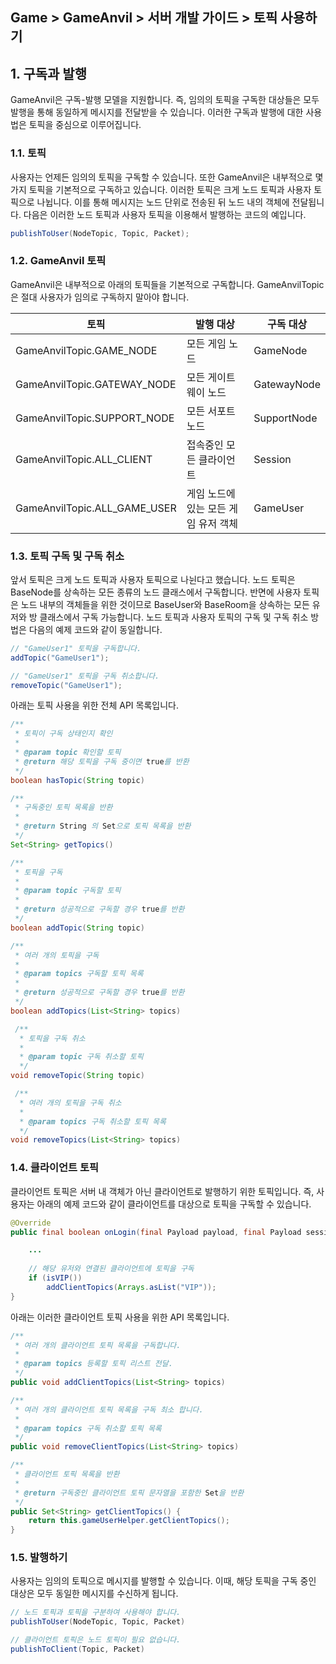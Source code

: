## Game > GameAnvil > 서버 개발 가이드 > 토픽 사용하기



## 1. 구독과 발행

GameAnvil은 구독-발행 모델을 지원합니다. 즉, 임의의 토픽을 구독한 대상들은 모두 발행을 통해 동일하게 메시지를 전달받을 수 있습니다. 이러한 구독과 발행에 대한 사용법은 토픽을 중심으로 이루어집니다.



### 1.1. 토픽

사용자는 언제든 임의의 토픽을 구독할 수 있습니다. 또한 GameAnvil은 내부적으로 몇 가지 토픽을 기본적으로 구독하고 있습니다. 이러한 토픽은 크게 노드 토픽과 사용자 토픽으로 나뉩니다. 이를 통해 메시지는 노드 단위로 전송된 뒤 노드 내의 객체에 전달됩니다. 다음은 이러한 노드 토픽과 사용자 토픽을 이용해서 발행하는 코드의 예입니다.

```java
publishToUser(NodeTopic, Topic, Packet);
```



### 1.2. GameAnvil 토픽

GameAnvil은 내부적으로 아래의 토픽들을 기본적으로 구독합니다. GameAnvilTopic은 절대 사용자가 임의로 구독하지 말아야 합니다.

| 토픽                         | 발행 대상                            | 구독 대상   |
| ---------------------------- | ------------------------------------ | ----------- |
| GameAnvilTopic.GAME_NODE     | 모든 게임 노드                       | GameNode    |
| GameAnvilTopic.GATEWAY_NODE  | 모든 게이트웨이 노드                 | GatewayNode |
| GameAnvilTopic.SUPPORT_NODE  | 모든 서포트 노드                     | SupportNode |
| GameAnvilTopic.ALL_CLIENT    | 접속중인 모든 클라이언트             | Session     |
| GameAnvilTopic.ALL_GAME_USER | 게임 노드에 있는 모든 게임 유저 객체 | GameUser    |



### 1.3. 토픽 구독 및 구독 취소

앞서 토픽은 크게 노드 토픽과 사용자 토픽으로 나뉜다고 했습니다. 노드 토픽은 BaseNode를 상속하는 모든 종류의 노드 클래스에서 구독합니다. 반면에 사용자 토픽은 노드 내부의 객체들을 위한 것이므로 BaseUser와 BaseRoom을 상속하는 모든 유저와 방 클래스에서 구독 가능합니다. 노드 토픽과 사용자 토픽의 구독 및 구독 취소 방법은 다음의 예제 코드와 같이 동일합니다.

```java
// "GameUser1" 토픽을 구독합니다.
addTopic("GameUser1");

// "GameUser1" 토픽을 구독 취소합니다.
removeTopic("GameUser1");
```

아래는 토픽 사용을 위한 전체 API 목록입니다.
```java
/**
 * 토픽이 구독 상태인지 확인
 *
 * @param topic 확인할 토픽
 * @return 해당 토픽을 구독 중이면 true를 반환
 */
boolean hasTopic(String topic)

/**
 * 구독중인 토픽 목록을 반환
 *
 * @return String 의 Set으로 토픽 목록을 반환
 */
Set<String> getTopics()

/**
 * 토픽을 구독
 *
 * @param topic 구독할 토픽
 *
 * @return 성공적으로 구독할 경우 true를 반환
 */
boolean addTopic(String topic)

/**
 * 여러 개의 토픽을 구독
 *
 * @param topics 구독할 토픽 목록
 *
 * @return 성공적으로 구독할 경우 true를 반환
 */
boolean addTopics(List<String> topics)

 /**
  * 토픽을 구독 취소
  *
  * @param topic 구독 취소할 토픽
  */
void removeTopic(String topic)

 /**
  * 여러 개의 토픽을 구독 취소
  *
  * @param topics 구독 취소할 토픽 목록
  */
void removeTopics(List<String> topics)
```



### 1.4. 클라이언트 토픽

클라이언트 토픽은 서버 내 객체가 아닌 클라이언트로 발행하기 위한 토픽입니다. 즉, 사용자는 아래의 예제 코드와 같이 클라이언트를 대상으로 토픽을 구독할 수 있습니다.

```java
@Override
public final boolean onLogin(final Payload payload, final Payload sessionPayload, Payload outPayload) throws SuspendExecution {

    ...
        
	// 해당 유저와 연결된 클라이언트에 토픽을 구독
	if (isVIP())
		addClientTopics(Arrays.asList("VIP"));
}
```
아래는 이러한 클라이언트 토픽 사용을 위한 API 목록입니다.
```java
/**
 * 여러 개의 클라이언트 토픽 목록을 구독합니다.
 *
 * @param topics 등록할 토픽 리스트 전달.
 */
public void addClientTopics(List<String> topics)

/**
 * 여러 개의 클라이언트 토픽 목록을 구독 최소 합니다.
 *
 * @param topics 구독 취소할 토픽 목록
 */
public void removeClientTopics(List<String> topics)

/**
 * 클라이언트 토픽 목록을 반환
 *
 * @return 구독중인 클라이언트 토픽 문자열을 포함한 Set을 반환
 */
public Set<String> getClientTopics() {
    return this.gameUserHelper.getClientTopics();
}
```



### 1.5. 발행하기

사용자는 임의의 토픽으로 메시지를 발행할 수 있습니다. 이때, 해당 토픽을 구독 중인 대상은 모두 동일한 메시지를 수신하게 됩니다.

```java
// 노드 토픽과 토픽을 구분하여 사용해야 합니다.
publishToUser(NodeTopic, Topic, Packet)

// 클라이언트 토픽은 노드 토픽이 필요 없습니다.
publishToClient(Topic, Packet)
```
